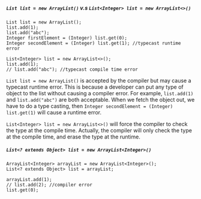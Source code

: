 ##### ```List list = new ArrayList()``` v.s ```List<Integer> list = new ArrayList<>()```  

```
List list = new ArrayList();
list.add(1);
list.add("abc");
Integer firstElement = (Integer) list.get(0);
Integer secondElement = (Integer) list.get(1); //typecast runtime error

List<Integer> list = new ArrayList<>();
list.add(1);
// list.add("abc"); //typecast compile time error

```

```List list = new ArrayList()``` is accepted by the compiler but may cause a typecast runtime error. This is because a developer can put any type of object to the list without causing a compiler error. For example,
```list.add(1)``` and
```list.add("abc")```
are both acceptable. When we fetch the object out, we have to do a type casting, then ```Integer secondElement = (Integer) list.get(1)``` 
will cause a runtime error.


```List<Integer> list = new ArrayList<>()``` will force the compiler to check the type at the compile time. Actually, the compiler will only check the type at the compile time, and erase the type at the runtime. 

##### ```List<? extends Object> list = new ArrayList<Integer>()```  

```
ArrayList<Integer> arrayList = new ArrayList<Integer>();
List<? extends Object> list = arrayList;

arrayList.add(1);
// list.add(2); //compiler error
list.get(0);

```